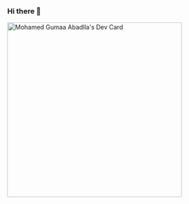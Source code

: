 ### Hi there 👋

<a href="https://app.daily.dev/MohJumaa"><img src="https://api.daily.dev/devcards/6d7b850a16d944cbada007f60977ee9a.png?r=cqj" width="400" alt="Mohamed Gumaa Abadlla's Dev Card"/></a>

<!--
**MohGumaa/MohGumaa** is a ✨ _special_ ✨ repository because its `README.md` (this file) appears on your GitHub profile.

Here are some ideas to get you started:

- 🔭 I’m currently working on ...
- 🌱 I’m currently learning ...
- 👯 I’m looking to collaborate on ...
- 🤔 I’m looking for help with ...
- 💬 Ask me about ...
- 📫 How to reach me: ...
- 😄 Pronouns: ...
- ⚡ Fun fact: ...
-->
